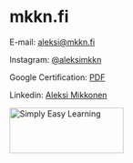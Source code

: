 # mkkn.fi


E-mail: [aleksi@mkkn.fi](mailto:aleksi@mkkn.fi)

Instagram: [@aleksimkkn](https://www.instagram.com/aleksimkkn/)

Google Certification: [PDF](https://mkkn.fi/Aleksi%20Mikkonen%2C%20Google%20Digital%20Marketing.pdf)

Linkedin: [Aleksi Mikkonen](https://fi.linkedin.com/in/aleksi-mikkonen-2b39051b4?trk=profile-badge)

<!DOCTYPE html>
<html>
   <head>
      <title>HTML img Tag</title>
   </head>

   <body>
      <img src="/html/images/test.png" alt="Simply Easy Learning" width="200"
         height="80">
   </body>
</html>
